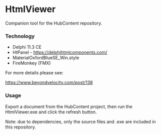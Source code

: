# HtmlViewer

Companion tool for the HubContent repository.

### Technology

- Delphi 11.3 CE
- HtPanel - https://delphihtmlcomponents.com/
- MaterialOxfordBlueSE_Win.style
- FireMonkey (FMX)
  
For more details please see:

https://www.beyondvelocity.com/post/138

### Usage

Export a document from the HubContent project, then run the HtmlViewer.exe and click the refresh button.

Note: due to dependencies, only the source files and .exe are included in this repository.
